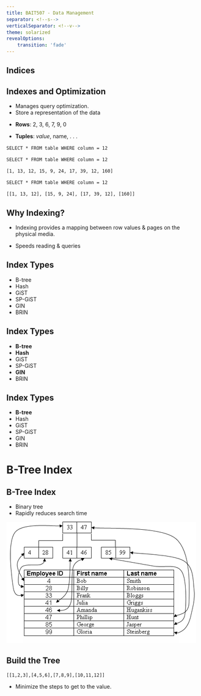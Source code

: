 ```yaml
---
title: BAIT507 - Data Management
separator: <!--s-->
verticalSeparator: <!--v-->
theme: solarized
revealOptions:
    transition: 'fade'
---
```


## Indices

<!--v-->

## Indexes and Optimization

<!--v-->

* Manages query optimization.
* Store a representation of the data

<!--v-->

* **Rows**: 2, 3, 6, 7, 9, 0

* **Tuples**: *value*, name, . . .

<!--v-->

```
SELECT * FROM table WHERE column = 12
```

<!--v-->

```
SELECT * FROM table WHERE column = 12
```

```
[1, 13, 12, 15, 9, 24, 17, 39, 12, 160]
```

<!--v-->

```
SELECT * FROM table WHERE column = 12
```

```
[[1, 13, 12], [15, 9, 24], [17, 39, 12], [160]]
```
<!--v-->

## Why Indexing?

* Indexing provides a mapping between row values & pages on the physical media.

* Speeds reading & queries

<!--v-->

## Index Types

* B-tree
* Hash
* GiST
* SP-GiST
* GIN
* BRIN

<!--v-->

## Index Types

* **B-tree**
* **Hash**
* GiST
* SP-GiST
* **GIN**
* BRIN

<!--s-->

## Index Types

* **B-tree**
* Hash
* GiST
* SP-GiST
* GIN
* BRIN

<!--v-->

# B-Tree Index

<!--v-->

## B-Tree Index

*  Binary tree
*  Rapidly reduces search time

<!--v-->

<img src=images/Btree_index.png>

<!--v-->

## Build the Tree
```
[[1,2,3],[4,5,6],[7,8,9],[10,11,12]]
```

*  Minimize the steps to get to the value.

<!--v-->
